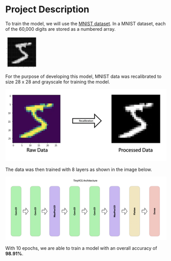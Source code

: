 <h1>Project Description</h1>

To train the model, we will use the [MNIST dataset](https://www.tensorflow.org/datasets/catalog/mnist).
In a MNIST dataset, each of the 60,000 digits are stored as a numbered array.

<img src='/images/mnist_array.png' width='100' height='100'>

For the purpose of developing this model, MNIST data was recalibrated to size 28 x 28 and grayscale for training the model.

![MNIST Data Recalibration](/images/mnist_recalibration.png)

The data was then trained with 8 layers as shown in the image below.

![MNIST Model Structure](/images/mnist_architecture.png)

With 10 epochs, we are able to train a model with an overall accuracy of **98.91%**.

